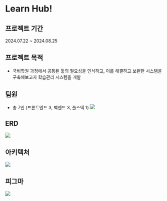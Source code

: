 # Learn Hub! 

## 프로젝트 기간
2024.07.22 ~ 2024.08.25

## 프로젝트 목적
- 국비학원 과정에서 공통된 툴의 필요성을 인식하고, 이를 해결하고 보완한 시스템을 구축해보고자 학습관리 시스템을 개발

## 팀원
- 총 7인 (프론트엔드 3, 백엔드 3, 풀스택 1)
![](https://img1.daumcdn.net/thumb/R1280x0/?scode=mtistory2&fname=https%3A%2F%2Fblog.kakaocdn.net%2Fdn%2FCegvt%2FbtsJtt4lkPl%2FVFafsCSZkWJAIWNB3tvdWk%2Fimg.png)

## ERD
![](https://img1.daumcdn.net/thumb/R1280x0/?scode=mtistory2&fname=https%3A%2F%2Fblog.kakaocdn.net%2Fdn%2FcmpZgy%2FbtsJryNeaGy%2FkWTXQ7qRTOQBkCkDkSFRik%2Fimg.png)

## 아키텍처
![](https://img1.daumcdn.net/thumb/R1280x0/?scode=mtistory2&fname=https%3A%2F%2Fblog.kakaocdn.net%2Fdn%2Fxfmxt%2FbtsJrAj3AQx%2FKKmw0HFswKGPKzQ15vu38k%2Fimg.png)

## 피그마
![](https://img1.daumcdn.net/thumb/R1280x0/?scode=mtistory2&fname=https%3A%2F%2Fblog.kakaocdn.net%2Fdn%2FbfKYp8%2FbtsJs9SQlX7%2FeMD0Y07rsDKBELlkD2qBck%2Fimg.png)

